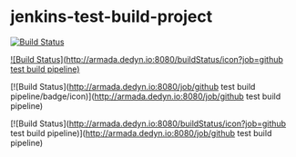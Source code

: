 # jenkins-test-build-project 

[![Build Status](http://armada.dedyn.io:8080/me/my-views/view/all/job/github%20test%20build%20pipeline/badge/icon)](http://armada.dedyn.io:8080/me/my-views/view/all/job/github%20test%20build%20pipeline/)

[![Build Status](http://armada.dedyn.io:8080/buildStatus/icon?job=github test build pipeline)](http://armada.dedyn.io:8080/me/my-views/view/all/job/github%20test%20build%20pipeline/)

[![Build Status](http://armada.dedyn.io:8080/job/github test build pipeline/badge/icon)](http://armada.dedyn.io:8080/job/github test build pipeline)

[![Build Status](http://armada.dedyn.io:8080/buildStatus/icon?job=github test build pipeline)](http://armada.dedyn.io:8080/job/github test build pipeline)
